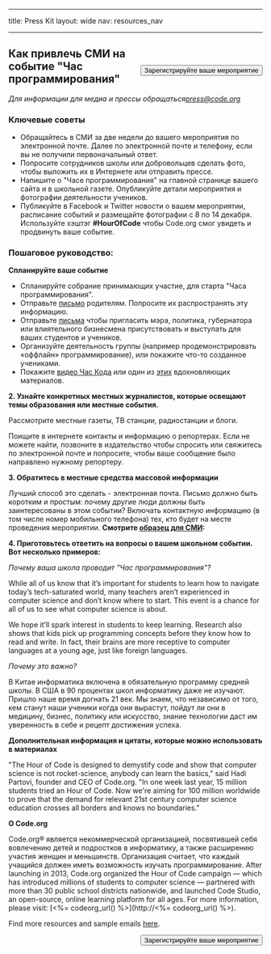 * * *

title: Press Kit layout: wide nav: resources_nav

* * *

[<button style="float: right; margin-top: 50px">Зарегистрируйте ваше мероприятие</button>](/#join)

## Как привлечь СМИ на событие "Час программирования"

*Для информации для медиа и прессы обращаться<press@code.org>*

### Ключевые советы

  * Обращайтесь в СМИ за две недели до вашего мероприятия по электронной почте. Далее по электронной почте и телефону, если вы не получили первоначальный ответ.
  * Попросите сотрудников школы или добровольцев сделать фото, чтобы выложить их в Интернете или отправить прессе.
  * Напишите о "Часе программирования" на главной странице вашего сайта и в школьной газете. Опубликуйте детали мероприятия и фотографии деятельности учеников.
  * Публикуйте в Facebook и Twitter новости о вашем мероприятии, расписание событий и размещайте фотографии с 8 по 14 декабря. Используйте хэштэг **#HourOfCode** чтобы Code.org смог увидеть и продвинуть ваше событие.

### Пошаговое руководство:

**Спланируйте ваше событие**

  * Спланируйте собрание принимающих участие, для старта "Часа программирования".
  * Отправьте [письмо](<%= hoc_uri('/resources/#sample-emails') %>) родителям. Попросите их распространять эту информацию.
  * Отправьте [письма](<%= hoc_uri('/resources/#sample-emails') %>) чтобы пригласить мэра, политика, губернатора или влиятельного бизнесмена присутствовать и выступать для ваших студентов и учеников.
  * Организуйте деятельность группы (например продемонстрировать «оффлайн» программирование), или покажите что-то созданное учениками.
  * Покажите [видео Час Кода](<%= hoc_uri('/') %>) или один из [этих](<%= hoc_uri('/resources#videos') %>) вдохновляющих материалов.

**2. Узнайте конкретных местных журналистов, которые освещают темы образования или местные события.**

Рассмотрите местные газеты, ТВ станции, радиостанции и блоги.

Поищите в интернете контакты и информацию о репортерах. Если не можете найти, позвоните в издательство чтобы спросить или свяжитесь по электронной почте и попросите, чтобы ваше сообщение было направлено нужному репортеру.

**3. Обратитесь в местные средства массовой информации**

Лучший способ это сделать - электронная почта. Письмо должно быть коротким и простым: почему другие люди должны быть заинтересованы в этом событии? Включать контактную информацию (в том числе номер мобильного телефона) тех, кто будет на месте проведения мероприятии. **Смотрите [образец для СМИ](<%= hoc_uri('/resources#sample-emails') %>):**

**4. Приготовьтесь ответить на вопросы о вашем школьном событии. Вот несколько примеров:**

*Почему ваша школа проводит "Час программирования"?*

While all of us know that it’s important for students to learn how to navigate today’s tech-saturated world, many teachers aren’t experienced in computer science and don’t know where to start. This event is a chance for all of us to see what computer science is about.

We hope it’ll spark interest in students to keep learning. Research also shows that kids pick up programming concepts before they know how to read and write. In fact, their brains are more receptive to computer languages at a young age, just like foreign languages.

*Почему это важно?*

В Китае информатика включена в обязательную программу средней школы. В США в 90 процентах школ информатику даже не изучают. Пришло наше время догнать 21 век. Мы знаем, что независимо от того, кем станут наши ученики когда они вырастут, пойдут ли они в медицину, бизнес, политику или искусство, знание технологии даст им уверенность в себе и рецепт достижения успеха.

**Дополнительная информация и цитаты, которые можно использовать в материалах**

"The Hour of Code is designed to demystify code and show that computer science is not rocket-science, anybody can learn the basics," said Hadi Partovi, founder and CEO of Code.org. "In one week last year, 15 million students tried an Hour of Code. Now we're aiming for 100 million worldwide to prove that the demand for relevant 21st century computer science education crosses all borders and knows no boundaries."

**О Code.org**

Code.org® является некоммерческой организацией, посвятившей себя вовлечению детей и подростков в информатику, а также расширению участия женщин и меньшинств. Организация считает, что каждый учащийся должен иметь возможность изучать программирование. After launching in 2013, Code.org organized the Hour of Code campaign — which has introduced millions of students to computer science — partnered with more than 30 public school districts nationwide, and launched Code Studio, an open-source, online learning platform for all ages. For more information, please visit: [<%= codeorg_url() %>](http://<%= codeorg_url() %>).

  
Find more resources and sample emails [here](<%= hoc_uri('/resources') %>).

<a style="display: block" href="/#join"><button style="float: right;">Зарегистрируйте ваше мероприятие</button></a>